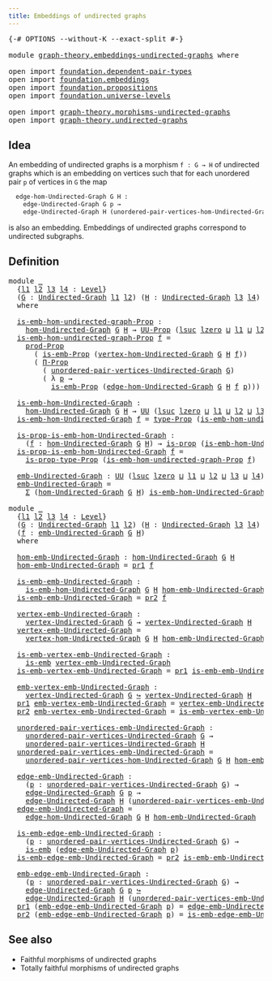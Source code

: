 ```yaml
---
title: Embeddings of undirected graphs
---
```


<pre class="Agda"><a id="57" class="Symbol">{-#</a> <a id="61" class="Keyword">OPTIONS</a> <a id="69" class="Pragma">--without-K</a> <a id="81" class="Pragma">--exact-split</a> <a id="95" class="Symbol">#-}</a>

<a id="100" class="Keyword">module</a> <a id="107" href="graph-theory.embeddings-undirected-graphs.html" class="Module">graph-theory.embeddings-undirected-graphs</a> <a id="149" class="Keyword">where</a>

<a id="156" class="Keyword">open</a> <a id="161" class="Keyword">import</a> <a id="168" href="foundation.dependent-pair-types.html" class="Module">foundation.dependent-pair-types</a>
<a id="200" class="Keyword">open</a> <a id="205" class="Keyword">import</a> <a id="212" href="foundation.embeddings.html" class="Module">foundation.embeddings</a>
<a id="234" class="Keyword">open</a> <a id="239" class="Keyword">import</a> <a id="246" href="foundation.propositions.html" class="Module">foundation.propositions</a>
<a id="270" class="Keyword">open</a> <a id="275" class="Keyword">import</a> <a id="282" href="foundation.universe-levels.html" class="Module">foundation.universe-levels</a>

<a id="310" class="Keyword">open</a> <a id="315" class="Keyword">import</a> <a id="322" href="graph-theory.morphisms-undirected-graphs.html" class="Module">graph-theory.morphisms-undirected-graphs</a>
<a id="363" class="Keyword">open</a> <a id="368" class="Keyword">import</a> <a id="375" href="graph-theory.undirected-graphs.html" class="Module">graph-theory.undirected-graphs</a>
</pre>
## Idea

An embedding of undirected graphs is a morphism `f : G → H` of undirected graphs which is an embedding on vertices such that for each unordered pair `p` of vertices in `G` the map

```md
  edge-hom-Undirected-Graph G H :
    edge-Undirected-Graph G p →
    edge-Undirected-Graph H (unordered-pair-vertices-hom-Undirected-Graph G H f)
```

is also an embedding. Embeddings of undirected graphs correspond to undirected subgraphs.

## Definition

<pre class="Agda"><a id="873" class="Keyword">module</a> <a id="880" href="graph-theory.embeddings-undirected-graphs.html#880" class="Module">_</a>
  <a id="884" class="Symbol">{</a><a id="885" href="graph-theory.embeddings-undirected-graphs.html#885" class="Bound">l1</a> <a id="888" href="graph-theory.embeddings-undirected-graphs.html#888" class="Bound">l2</a> <a id="891" href="graph-theory.embeddings-undirected-graphs.html#891" class="Bound">l3</a> <a id="894" href="graph-theory.embeddings-undirected-graphs.html#894" class="Bound">l4</a> <a id="897" class="Symbol">:</a> <a id="899" href="Agda.Primitive.html#597" class="Postulate">Level</a><a id="904" class="Symbol">}</a>
  <a id="908" class="Symbol">(</a><a id="909" href="graph-theory.embeddings-undirected-graphs.html#909" class="Bound">G</a> <a id="911" class="Symbol">:</a> <a id="913" href="graph-theory.undirected-graphs.html#785" class="Function">Undirected-Graph</a> <a id="930" href="graph-theory.embeddings-undirected-graphs.html#885" class="Bound">l1</a> <a id="933" href="graph-theory.embeddings-undirected-graphs.html#888" class="Bound">l2</a><a id="935" class="Symbol">)</a> <a id="937" class="Symbol">(</a><a id="938" href="graph-theory.embeddings-undirected-graphs.html#938" class="Bound">H</a> <a id="940" class="Symbol">:</a> <a id="942" href="graph-theory.undirected-graphs.html#785" class="Function">Undirected-Graph</a> <a id="959" href="graph-theory.embeddings-undirected-graphs.html#891" class="Bound">l3</a> <a id="962" href="graph-theory.embeddings-undirected-graphs.html#894" class="Bound">l4</a><a id="964" class="Symbol">)</a>
  <a id="968" class="Keyword">where</a>

  <a id="977" href="graph-theory.embeddings-undirected-graphs.html#977" class="Function">is-emb-hom-undirected-graph-Prop</a> <a id="1010" class="Symbol">:</a>
    <a id="1016" href="graph-theory.morphisms-undirected-graphs.html#1538" class="Function">hom-Undirected-Graph</a> <a id="1037" href="graph-theory.embeddings-undirected-graphs.html#909" class="Bound">G</a> <a id="1039" href="graph-theory.embeddings-undirected-graphs.html#938" class="Bound">H</a> <a id="1041" class="Symbol">→</a> <a id="1043" href="foundation-core.propositions.html#1380" class="Function">UU-Prop</a> <a id="1051" class="Symbol">(</a><a id="1052" href="Agda.Primitive.html#780" class="Primitive">lsuc</a> <a id="1057" href="Agda.Primitive.html#764" class="Primitive">lzero</a> <a id="1063" href="Agda.Primitive.html#810" class="Primitive Operator">⊔</a> <a id="1065" href="graph-theory.embeddings-undirected-graphs.html#885" class="Bound">l1</a> <a id="1068" href="Agda.Primitive.html#810" class="Primitive Operator">⊔</a> <a id="1070" href="graph-theory.embeddings-undirected-graphs.html#888" class="Bound">l2</a> <a id="1073" href="Agda.Primitive.html#810" class="Primitive Operator">⊔</a> <a id="1075" href="graph-theory.embeddings-undirected-graphs.html#891" class="Bound">l3</a> <a id="1078" href="Agda.Primitive.html#810" class="Primitive Operator">⊔</a> <a id="1080" href="graph-theory.embeddings-undirected-graphs.html#894" class="Bound">l4</a><a id="1082" class="Symbol">)</a>
  <a id="1086" href="graph-theory.embeddings-undirected-graphs.html#977" class="Function">is-emb-hom-undirected-graph-Prop</a> <a id="1119" href="graph-theory.embeddings-undirected-graphs.html#1119" class="Bound">f</a> <a id="1121" class="Symbol">=</a>
    <a id="1127" href="foundation-core.propositions.html#5863" class="Function">prod-Prop</a>
      <a id="1143" class="Symbol">(</a> <a id="1145" href="foundation.embeddings.html#1916" class="Function">is-emb-Prop</a> <a id="1157" class="Symbol">(</a><a id="1158" href="graph-theory.morphisms-undirected-graphs.html#1856" class="Function">vertex-hom-Undirected-Graph</a> <a id="1186" href="graph-theory.embeddings-undirected-graphs.html#909" class="Bound">G</a> <a id="1188" href="graph-theory.embeddings-undirected-graphs.html#938" class="Bound">H</a> <a id="1190" href="graph-theory.embeddings-undirected-graphs.html#1119" class="Bound">f</a><a id="1191" class="Symbol">))</a>
      <a id="1200" class="Symbol">(</a> <a id="1202" href="foundation-core.propositions.html#6683" class="Function">Π-Prop</a>
        <a id="1217" class="Symbol">(</a> <a id="1219" href="graph-theory.undirected-graphs.html#1050" class="Function">unordered-pair-vertices-Undirected-Graph</a> <a id="1260" href="graph-theory.embeddings-undirected-graphs.html#909" class="Bound">G</a><a id="1261" class="Symbol">)</a>
        <a id="1271" class="Symbol">(</a> <a id="1273" class="Symbol">λ</a> <a id="1275" href="graph-theory.embeddings-undirected-graphs.html#1275" class="Bound">p</a> <a id="1277" class="Symbol">→</a>
          <a id="1289" href="foundation.embeddings.html#1916" class="Function">is-emb-Prop</a> <a id="1301" class="Symbol">(</a><a id="1302" href="graph-theory.morphisms-undirected-graphs.html#2289" class="Function">edge-hom-Undirected-Graph</a> <a id="1328" href="graph-theory.embeddings-undirected-graphs.html#909" class="Bound">G</a> <a id="1330" href="graph-theory.embeddings-undirected-graphs.html#938" class="Bound">H</a> <a id="1332" href="graph-theory.embeddings-undirected-graphs.html#1119" class="Bound">f</a> <a id="1334" href="graph-theory.embeddings-undirected-graphs.html#1275" class="Bound">p</a><a id="1335" class="Symbol">)))</a>

  <a id="1342" href="graph-theory.embeddings-undirected-graphs.html#1342" class="Function">is-emb-hom-Undirected-Graph</a> <a id="1370" class="Symbol">:</a>
    <a id="1376" href="graph-theory.morphisms-undirected-graphs.html#1538" class="Function">hom-Undirected-Graph</a> <a id="1397" href="graph-theory.embeddings-undirected-graphs.html#909" class="Bound">G</a> <a id="1399" href="graph-theory.embeddings-undirected-graphs.html#938" class="Bound">H</a> <a id="1401" class="Symbol">→</a> <a id="1403" href="foundation-core.universe-levels.html#222" class="Primitive">UU</a> <a id="1406" class="Symbol">(</a><a id="1407" href="Agda.Primitive.html#780" class="Primitive">lsuc</a> <a id="1412" href="Agda.Primitive.html#764" class="Primitive">lzero</a> <a id="1418" href="Agda.Primitive.html#810" class="Primitive Operator">⊔</a> <a id="1420" href="graph-theory.embeddings-undirected-graphs.html#885" class="Bound">l1</a> <a id="1423" href="Agda.Primitive.html#810" class="Primitive Operator">⊔</a> <a id="1425" href="graph-theory.embeddings-undirected-graphs.html#888" class="Bound">l2</a> <a id="1428" href="Agda.Primitive.html#810" class="Primitive Operator">⊔</a> <a id="1430" href="graph-theory.embeddings-undirected-graphs.html#891" class="Bound">l3</a> <a id="1433" href="Agda.Primitive.html#810" class="Primitive Operator">⊔</a> <a id="1435" href="graph-theory.embeddings-undirected-graphs.html#894" class="Bound">l4</a><a id="1437" class="Symbol">)</a>
  <a id="1441" href="graph-theory.embeddings-undirected-graphs.html#1342" class="Function">is-emb-hom-Undirected-Graph</a> <a id="1469" href="graph-theory.embeddings-undirected-graphs.html#1469" class="Bound">f</a> <a id="1471" class="Symbol">=</a> <a id="1473" href="foundation-core.propositions.html#1482" class="Function">type-Prop</a> <a id="1483" class="Symbol">(</a><a id="1484" href="graph-theory.embeddings-undirected-graphs.html#977" class="Function">is-emb-hom-undirected-graph-Prop</a> <a id="1517" href="graph-theory.embeddings-undirected-graphs.html#1469" class="Bound">f</a><a id="1518" class="Symbol">)</a>

  <a id="1523" href="graph-theory.embeddings-undirected-graphs.html#1523" class="Function">is-prop-is-emb-hom-Undirected-Graph</a> <a id="1559" class="Symbol">:</a>
    <a id="1565" class="Symbol">(</a><a id="1566" href="graph-theory.embeddings-undirected-graphs.html#1566" class="Bound">f</a> <a id="1568" class="Symbol">:</a> <a id="1570" href="graph-theory.morphisms-undirected-graphs.html#1538" class="Function">hom-Undirected-Graph</a> <a id="1591" href="graph-theory.embeddings-undirected-graphs.html#909" class="Bound">G</a> <a id="1593" href="graph-theory.embeddings-undirected-graphs.html#938" class="Bound">H</a><a id="1594" class="Symbol">)</a> <a id="1596" class="Symbol">→</a> <a id="1598" href="foundation-core.propositions.html#1295" class="Function">is-prop</a> <a id="1606" class="Symbol">(</a><a id="1607" href="graph-theory.embeddings-undirected-graphs.html#1342" class="Function">is-emb-hom-Undirected-Graph</a> <a id="1635" href="graph-theory.embeddings-undirected-graphs.html#1566" class="Bound">f</a><a id="1636" class="Symbol">)</a>
  <a id="1640" href="graph-theory.embeddings-undirected-graphs.html#1523" class="Function">is-prop-is-emb-hom-Undirected-Graph</a> <a id="1676" href="graph-theory.embeddings-undirected-graphs.html#1676" class="Bound">f</a> <a id="1678" class="Symbol">=</a>
    <a id="1684" href="foundation-core.propositions.html#1549" class="Function">is-prop-type-Prop</a> <a id="1702" class="Symbol">(</a><a id="1703" href="graph-theory.embeddings-undirected-graphs.html#977" class="Function">is-emb-hom-undirected-graph-Prop</a> <a id="1736" href="graph-theory.embeddings-undirected-graphs.html#1676" class="Bound">f</a><a id="1737" class="Symbol">)</a>

  <a id="1742" href="graph-theory.embeddings-undirected-graphs.html#1742" class="Function">emb-Undirected-Graph</a> <a id="1763" class="Symbol">:</a> <a id="1765" href="foundation-core.universe-levels.html#222" class="Primitive">UU</a> <a id="1768" class="Symbol">(</a><a id="1769" href="Agda.Primitive.html#780" class="Primitive">lsuc</a> <a id="1774" href="Agda.Primitive.html#764" class="Primitive">lzero</a> <a id="1780" href="Agda.Primitive.html#810" class="Primitive Operator">⊔</a> <a id="1782" href="graph-theory.embeddings-undirected-graphs.html#885" class="Bound">l1</a> <a id="1785" href="Agda.Primitive.html#810" class="Primitive Operator">⊔</a> <a id="1787" href="graph-theory.embeddings-undirected-graphs.html#888" class="Bound">l2</a> <a id="1790" href="Agda.Primitive.html#810" class="Primitive Operator">⊔</a> <a id="1792" href="graph-theory.embeddings-undirected-graphs.html#891" class="Bound">l3</a> <a id="1795" href="Agda.Primitive.html#810" class="Primitive Operator">⊔</a> <a id="1797" href="graph-theory.embeddings-undirected-graphs.html#894" class="Bound">l4</a><a id="1799" class="Symbol">)</a>
  <a id="1803" href="graph-theory.embeddings-undirected-graphs.html#1742" class="Function">emb-Undirected-Graph</a> <a id="1824" class="Symbol">=</a>
    <a id="1830" href="foundation-core.dependent-pair-types.html#502" class="Record">Σ</a> <a id="1832" class="Symbol">(</a><a id="1833" href="graph-theory.morphisms-undirected-graphs.html#1538" class="Function">hom-Undirected-Graph</a> <a id="1854" href="graph-theory.embeddings-undirected-graphs.html#909" class="Bound">G</a> <a id="1856" href="graph-theory.embeddings-undirected-graphs.html#938" class="Bound">H</a><a id="1857" class="Symbol">)</a> <a id="1859" href="graph-theory.embeddings-undirected-graphs.html#1342" class="Function">is-emb-hom-Undirected-Graph</a>

<a id="1888" class="Keyword">module</a> <a id="1895" href="graph-theory.embeddings-undirected-graphs.html#1895" class="Module">_</a>
  <a id="1899" class="Symbol">{</a><a id="1900" href="graph-theory.embeddings-undirected-graphs.html#1900" class="Bound">l1</a> <a id="1903" href="graph-theory.embeddings-undirected-graphs.html#1903" class="Bound">l2</a> <a id="1906" href="graph-theory.embeddings-undirected-graphs.html#1906" class="Bound">l3</a> <a id="1909" href="graph-theory.embeddings-undirected-graphs.html#1909" class="Bound">l4</a> <a id="1912" class="Symbol">:</a> <a id="1914" href="Agda.Primitive.html#597" class="Postulate">Level</a><a id="1919" class="Symbol">}</a>
  <a id="1923" class="Symbol">(</a><a id="1924" href="graph-theory.embeddings-undirected-graphs.html#1924" class="Bound">G</a> <a id="1926" class="Symbol">:</a> <a id="1928" href="graph-theory.undirected-graphs.html#785" class="Function">Undirected-Graph</a> <a id="1945" href="graph-theory.embeddings-undirected-graphs.html#1900" class="Bound">l1</a> <a id="1948" href="graph-theory.embeddings-undirected-graphs.html#1903" class="Bound">l2</a><a id="1950" class="Symbol">)</a> <a id="1952" class="Symbol">(</a><a id="1953" href="graph-theory.embeddings-undirected-graphs.html#1953" class="Bound">H</a> <a id="1955" class="Symbol">:</a> <a id="1957" href="graph-theory.undirected-graphs.html#785" class="Function">Undirected-Graph</a> <a id="1974" href="graph-theory.embeddings-undirected-graphs.html#1906" class="Bound">l3</a> <a id="1977" href="graph-theory.embeddings-undirected-graphs.html#1909" class="Bound">l4</a><a id="1979" class="Symbol">)</a>
  <a id="1983" class="Symbol">(</a><a id="1984" href="graph-theory.embeddings-undirected-graphs.html#1984" class="Bound">f</a> <a id="1986" class="Symbol">:</a> <a id="1988" href="graph-theory.embeddings-undirected-graphs.html#1742" class="Function">emb-Undirected-Graph</a> <a id="2009" href="graph-theory.embeddings-undirected-graphs.html#1924" class="Bound">G</a> <a id="2011" href="graph-theory.embeddings-undirected-graphs.html#1953" class="Bound">H</a><a id="2012" class="Symbol">)</a>
  <a id="2016" class="Keyword">where</a>

  <a id="2025" href="graph-theory.embeddings-undirected-graphs.html#2025" class="Function">hom-emb-Undirected-Graph</a> <a id="2050" class="Symbol">:</a> <a id="2052" href="graph-theory.morphisms-undirected-graphs.html#1538" class="Function">hom-Undirected-Graph</a> <a id="2073" href="graph-theory.embeddings-undirected-graphs.html#1924" class="Bound">G</a> <a id="2075" href="graph-theory.embeddings-undirected-graphs.html#1953" class="Bound">H</a>
  <a id="2079" href="graph-theory.embeddings-undirected-graphs.html#2025" class="Function">hom-emb-Undirected-Graph</a> <a id="2104" class="Symbol">=</a> <a id="2106" href="foundation-core.dependent-pair-types.html#592" class="Field">pr1</a> <a id="2110" href="graph-theory.embeddings-undirected-graphs.html#1984" class="Bound">f</a>

  <a id="2115" href="graph-theory.embeddings-undirected-graphs.html#2115" class="Function">is-emb-emb-Undirected-Graph</a> <a id="2143" class="Symbol">:</a>
    <a id="2149" href="graph-theory.embeddings-undirected-graphs.html#1342" class="Function">is-emb-hom-Undirected-Graph</a> <a id="2177" href="graph-theory.embeddings-undirected-graphs.html#1924" class="Bound">G</a> <a id="2179" href="graph-theory.embeddings-undirected-graphs.html#1953" class="Bound">H</a> <a id="2181" href="graph-theory.embeddings-undirected-graphs.html#2025" class="Function">hom-emb-Undirected-Graph</a>
  <a id="2208" href="graph-theory.embeddings-undirected-graphs.html#2115" class="Function">is-emb-emb-Undirected-Graph</a> <a id="2236" class="Symbol">=</a> <a id="2238" href="foundation-core.dependent-pair-types.html#604" class="Field">pr2</a> <a id="2242" href="graph-theory.embeddings-undirected-graphs.html#1984" class="Bound">f</a>

  <a id="2247" href="graph-theory.embeddings-undirected-graphs.html#2247" class="Function">vertex-emb-Undirected-Graph</a> <a id="2275" class="Symbol">:</a>
    <a id="2281" href="graph-theory.undirected-graphs.html#981" class="Function">vertex-Undirected-Graph</a> <a id="2305" href="graph-theory.embeddings-undirected-graphs.html#1924" class="Bound">G</a> <a id="2307" class="Symbol">→</a> <a id="2309" href="graph-theory.undirected-graphs.html#981" class="Function">vertex-Undirected-Graph</a> <a id="2333" href="graph-theory.embeddings-undirected-graphs.html#1953" class="Bound">H</a>
  <a id="2337" href="graph-theory.embeddings-undirected-graphs.html#2247" class="Function">vertex-emb-Undirected-Graph</a> <a id="2365" class="Symbol">=</a>
    <a id="2371" href="graph-theory.morphisms-undirected-graphs.html#1856" class="Function">vertex-hom-Undirected-Graph</a> <a id="2399" href="graph-theory.embeddings-undirected-graphs.html#1924" class="Bound">G</a> <a id="2401" href="graph-theory.embeddings-undirected-graphs.html#1953" class="Bound">H</a> <a id="2403" href="graph-theory.embeddings-undirected-graphs.html#2025" class="Function">hom-emb-Undirected-Graph</a>

  <a id="2431" href="graph-theory.embeddings-undirected-graphs.html#2431" class="Function">is-emb-vertex-emb-Undirected-Graph</a> <a id="2466" class="Symbol">:</a>
    <a id="2472" href="foundation-core.embeddings.html#980" class="Function">is-emb</a> <a id="2479" href="graph-theory.embeddings-undirected-graphs.html#2247" class="Function">vertex-emb-Undirected-Graph</a>
  <a id="2509" href="graph-theory.embeddings-undirected-graphs.html#2431" class="Function">is-emb-vertex-emb-Undirected-Graph</a> <a id="2544" class="Symbol">=</a> <a id="2546" href="foundation-core.dependent-pair-types.html#592" class="Field">pr1</a> <a id="2550" href="graph-theory.embeddings-undirected-graphs.html#2115" class="Function">is-emb-emb-Undirected-Graph</a>

  <a id="2581" href="graph-theory.embeddings-undirected-graphs.html#2581" class="Function">emb-vertex-emb-Undirected-Graph</a> <a id="2613" class="Symbol">:</a>
    <a id="2619" href="graph-theory.undirected-graphs.html#981" class="Function">vertex-Undirected-Graph</a> <a id="2643" href="graph-theory.embeddings-undirected-graphs.html#1924" class="Bound">G</a> <a id="2645" href="foundation-core.embeddings.html#1062" class="Function Operator">↪</a> <a id="2647" href="graph-theory.undirected-graphs.html#981" class="Function">vertex-Undirected-Graph</a> <a id="2671" href="graph-theory.embeddings-undirected-graphs.html#1953" class="Bound">H</a>
  <a id="2675" href="foundation-core.dependent-pair-types.html#592" class="Field">pr1</a> <a id="2679" href="graph-theory.embeddings-undirected-graphs.html#2581" class="Function">emb-vertex-emb-Undirected-Graph</a> <a id="2711" class="Symbol">=</a> <a id="2713" href="graph-theory.embeddings-undirected-graphs.html#2247" class="Function">vertex-emb-Undirected-Graph</a>
  <a id="2743" href="foundation-core.dependent-pair-types.html#604" class="Field">pr2</a> <a id="2747" href="graph-theory.embeddings-undirected-graphs.html#2581" class="Function">emb-vertex-emb-Undirected-Graph</a> <a id="2779" class="Symbol">=</a> <a id="2781" href="graph-theory.embeddings-undirected-graphs.html#2431" class="Function">is-emb-vertex-emb-Undirected-Graph</a>

  <a id="2819" href="graph-theory.embeddings-undirected-graphs.html#2819" class="Function">unordered-pair-vertices-emb-Undirected-Graph</a> <a id="2864" class="Symbol">:</a>
    <a id="2870" href="graph-theory.undirected-graphs.html#1050" class="Function">unordered-pair-vertices-Undirected-Graph</a> <a id="2911" href="graph-theory.embeddings-undirected-graphs.html#1924" class="Bound">G</a> <a id="2913" class="Symbol">→</a>
    <a id="2919" href="graph-theory.undirected-graphs.html#1050" class="Function">unordered-pair-vertices-Undirected-Graph</a> <a id="2960" href="graph-theory.embeddings-undirected-graphs.html#1953" class="Bound">H</a>
  <a id="2964" href="graph-theory.embeddings-undirected-graphs.html#2819" class="Function">unordered-pair-vertices-emb-Undirected-Graph</a> <a id="3009" class="Symbol">=</a>
    <a id="3015" href="graph-theory.morphisms-undirected-graphs.html#2010" class="Function">unordered-pair-vertices-hom-Undirected-Graph</a> <a id="3060" href="graph-theory.embeddings-undirected-graphs.html#1924" class="Bound">G</a> <a id="3062" href="graph-theory.embeddings-undirected-graphs.html#1953" class="Bound">H</a> <a id="3064" href="graph-theory.embeddings-undirected-graphs.html#2025" class="Function">hom-emb-Undirected-Graph</a>

  <a id="3092" href="graph-theory.embeddings-undirected-graphs.html#3092" class="Function">edge-emb-Undirected-Graph</a> <a id="3118" class="Symbol">:</a>
    <a id="3124" class="Symbol">(</a><a id="3125" href="graph-theory.embeddings-undirected-graphs.html#3125" class="Bound">p</a> <a id="3127" class="Symbol">:</a> <a id="3129" href="graph-theory.undirected-graphs.html#1050" class="Function">unordered-pair-vertices-Undirected-Graph</a> <a id="3170" href="graph-theory.embeddings-undirected-graphs.html#1924" class="Bound">G</a><a id="3171" class="Symbol">)</a> <a id="3173" class="Symbol">→</a>
    <a id="3179" href="graph-theory.undirected-graphs.html#1651" class="Function">edge-Undirected-Graph</a> <a id="3201" href="graph-theory.embeddings-undirected-graphs.html#1924" class="Bound">G</a> <a id="3203" href="graph-theory.embeddings-undirected-graphs.html#3125" class="Bound">p</a> <a id="3205" class="Symbol">→</a>
    <a id="3211" href="graph-theory.undirected-graphs.html#1651" class="Function">edge-Undirected-Graph</a> <a id="3233" href="graph-theory.embeddings-undirected-graphs.html#1953" class="Bound">H</a> <a id="3235" class="Symbol">(</a><a id="3236" href="graph-theory.embeddings-undirected-graphs.html#2819" class="Function">unordered-pair-vertices-emb-Undirected-Graph</a> <a id="3281" href="graph-theory.embeddings-undirected-graphs.html#3125" class="Bound">p</a><a id="3282" class="Symbol">)</a>
  <a id="3286" href="graph-theory.embeddings-undirected-graphs.html#3092" class="Function">edge-emb-Undirected-Graph</a> <a id="3312" class="Symbol">=</a>
    <a id="3318" href="graph-theory.morphisms-undirected-graphs.html#2289" class="Function">edge-hom-Undirected-Graph</a> <a id="3344" href="graph-theory.embeddings-undirected-graphs.html#1924" class="Bound">G</a> <a id="3346" href="graph-theory.embeddings-undirected-graphs.html#1953" class="Bound">H</a> <a id="3348" href="graph-theory.embeddings-undirected-graphs.html#2025" class="Function">hom-emb-Undirected-Graph</a>

  <a id="3376" href="graph-theory.embeddings-undirected-graphs.html#3376" class="Function">is-emb-edge-emb-Undirected-Graph</a> <a id="3409" class="Symbol">:</a>
    <a id="3415" class="Symbol">(</a><a id="3416" href="graph-theory.embeddings-undirected-graphs.html#3416" class="Bound">p</a> <a id="3418" class="Symbol">:</a> <a id="3420" href="graph-theory.undirected-graphs.html#1050" class="Function">unordered-pair-vertices-Undirected-Graph</a> <a id="3461" href="graph-theory.embeddings-undirected-graphs.html#1924" class="Bound">G</a><a id="3462" class="Symbol">)</a> <a id="3464" class="Symbol">→</a>
    <a id="3470" href="foundation-core.embeddings.html#980" class="Function">is-emb</a> <a id="3477" class="Symbol">(</a><a id="3478" href="graph-theory.embeddings-undirected-graphs.html#3092" class="Function">edge-emb-Undirected-Graph</a> <a id="3504" href="graph-theory.embeddings-undirected-graphs.html#3416" class="Bound">p</a><a id="3505" class="Symbol">)</a>
  <a id="3509" href="graph-theory.embeddings-undirected-graphs.html#3376" class="Function">is-emb-edge-emb-Undirected-Graph</a> <a id="3542" class="Symbol">=</a> <a id="3544" href="foundation-core.dependent-pair-types.html#604" class="Field">pr2</a> <a id="3548" href="graph-theory.embeddings-undirected-graphs.html#2115" class="Function">is-emb-emb-Undirected-Graph</a>

  <a id="3579" href="graph-theory.embeddings-undirected-graphs.html#3579" class="Function">emb-edge-emb-Undirected-Graph</a> <a id="3609" class="Symbol">:</a>
    <a id="3615" class="Symbol">(</a><a id="3616" href="graph-theory.embeddings-undirected-graphs.html#3616" class="Bound">p</a> <a id="3618" class="Symbol">:</a> <a id="3620" href="graph-theory.undirected-graphs.html#1050" class="Function">unordered-pair-vertices-Undirected-Graph</a> <a id="3661" href="graph-theory.embeddings-undirected-graphs.html#1924" class="Bound">G</a><a id="3662" class="Symbol">)</a> <a id="3664" class="Symbol">→</a>
    <a id="3670" href="graph-theory.undirected-graphs.html#1651" class="Function">edge-Undirected-Graph</a> <a id="3692" href="graph-theory.embeddings-undirected-graphs.html#1924" class="Bound">G</a> <a id="3694" href="graph-theory.embeddings-undirected-graphs.html#3616" class="Bound">p</a> <a id="3696" href="foundation-core.embeddings.html#1062" class="Function Operator">↪</a>
    <a id="3702" href="graph-theory.undirected-graphs.html#1651" class="Function">edge-Undirected-Graph</a> <a id="3724" href="graph-theory.embeddings-undirected-graphs.html#1953" class="Bound">H</a> <a id="3726" class="Symbol">(</a><a id="3727" href="graph-theory.embeddings-undirected-graphs.html#2819" class="Function">unordered-pair-vertices-emb-Undirected-Graph</a> <a id="3772" href="graph-theory.embeddings-undirected-graphs.html#3616" class="Bound">p</a><a id="3773" class="Symbol">)</a>
  <a id="3777" href="foundation-core.dependent-pair-types.html#592" class="Field">pr1</a> <a id="3781" class="Symbol">(</a><a id="3782" href="graph-theory.embeddings-undirected-graphs.html#3579" class="Function">emb-edge-emb-Undirected-Graph</a> <a id="3812" href="graph-theory.embeddings-undirected-graphs.html#3812" class="Bound">p</a><a id="3813" class="Symbol">)</a> <a id="3815" class="Symbol">=</a> <a id="3817" href="graph-theory.embeddings-undirected-graphs.html#3092" class="Function">edge-emb-Undirected-Graph</a> <a id="3843" href="graph-theory.embeddings-undirected-graphs.html#3812" class="Bound">p</a>
  <a id="3847" href="foundation-core.dependent-pair-types.html#604" class="Field">pr2</a> <a id="3851" class="Symbol">(</a><a id="3852" href="graph-theory.embeddings-undirected-graphs.html#3579" class="Function">emb-edge-emb-Undirected-Graph</a> <a id="3882" href="graph-theory.embeddings-undirected-graphs.html#3882" class="Bound">p</a><a id="3883" class="Symbol">)</a> <a id="3885" class="Symbol">=</a> <a id="3887" href="graph-theory.embeddings-undirected-graphs.html#3376" class="Function">is-emb-edge-emb-Undirected-Graph</a> <a id="3920" href="graph-theory.embeddings-undirected-graphs.html#3882" class="Bound">p</a>
</pre>
## See also

- Faithful morphisms of undirected graphs
- Totally faithful morphisms of undirected graphs
